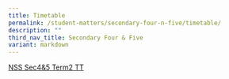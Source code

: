 ```yaml
---
title: Timetable
permalink: /student-matters/secondary-four-n-five/timetable/
description: ""
third_nav_title: Secondary Four & Five
variant: markdown
---
```

[NSS Sec4&5 Term2 TT](/files/Timetable/NSS%202023%20Semester%20One%20Timetable_Secondary%204&5.pdf)